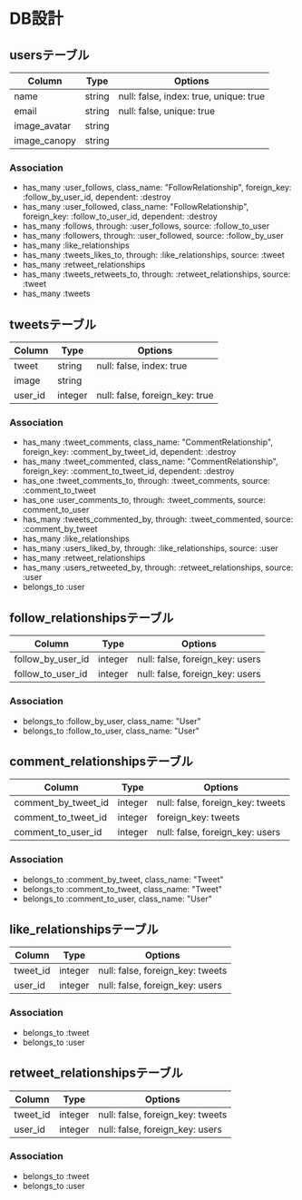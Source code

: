 # DB設計
## usersテーブル

|Column|Type|Options|
|------|----|-------|
|name|string|null: false, index: true, unique: true|
|email|string|null: false, unique: true|
|image_avatar|string||
|image_canopy|string||

### Association
- has_many :user_follows, class_name: "FollowRelationship", foreign_key: :follow_by_user_id, dependent: :destroy
- has_many :user_followed, class_name: "FollowRelationship", foreign_key: :follow_to_user_id, dependent: :destroy
- has_many :follows, through: :user_follows, source: :follow_to_user
- has_many :followers, through: :user_followed, source: :follow_by_user
- has_many :like_relationships
- has_many :tweets_likes_to, through: :like_relationships, source: :tweet
- has_many :retweet_relationships
- has_many :tweets_retweets_to, through: :retweet_relationships, source: :tweet
- has_many :tweets

## tweetsテーブル

|Column|Type|Options|
|------|----|-------|
|tweet|string|null: false, index: true|
|image|string||
|user_id|integer|null: false, foreign_key: true|

### Association
- has_many :tweet_comments, class_name: "CommentRelationship", foreign_key: :comment_by_tweet_id, dependent: :destroy
- has_many :tweet_commented, class_name: "CommentRelationship", foreign_key: :comment_to_tweet_id, dependent: :destroy
- has_one :tweet_comments_to, through: :tweet_comments, source: :comment_to_tweet
- has_one :user_comments_to, through: :tweet_comments, source: comment_to_user
- has_many :tweets_commented_by, through: :tweet_commented, source: :comment_by_tweet
- has_many :like_relationships
- has_many :users_liked_by, through: :like_relationships, source: :user
- has_many :retweet_relationships
- has_many :users_retweeted_by, through: :retweet_relationships, source: :user
- belongs_to :user

## follow_relationshipsテーブル

|Column|Type|Options|
|------|----|-------|
|follow_by_user_id|integer|null: false, foreign_key: users|
|follow_to_user_id|integer|null: false, foreign_key: users|

### Association
- belongs_to :follow_by_user, class_name: "User"
- belongs_to :follow_to_user, class_name: "User"

## comment_relationshipsテーブル

|Column|Type|Options|
|------|----|-------|
|comment_by_tweet_id|integer|null: false, foreign_key: tweets|
|comment_to_tweet_id|integer|foreign_key: tweets|
|comment_to_user_id|integer|null: false, foreign_key: users|

### Association
- belongs_to :comment_by_tweet, class_name: "Tweet"
- belongs_to :comment_to_tweet, class_name: "Tweet"
- belongs_to :comment_to_user, class_name: "User"

## like_relationshipsテーブル

|Column|Type|Options|
|------|----|-------|
|tweet_id|integer|null: false, foreign_key: tweets|
|user_id|integer|null: false, foreign_key: users|

### Association
- belongs_to :tweet
- belongs_to :user

## retweet_relationshipsテーブル

|Column|Type|Options|
|------|----|-------|
|tweet_id|integer|null: false, foreign_key: tweets|
|user_id|integer|null: false, foreign_key: users|

### Association
- belongs_to :tweet
- belongs_to :user
